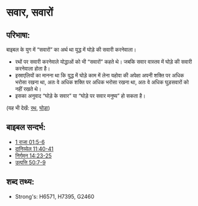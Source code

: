 # सवार, सवारों #

## परिभाषा: ##

बाइबल के युग में “सवारों” का अर्थ था युद्ध में घोड़े की सवारी करनेवाला।

* रथों पर सवारी करनेवाले योद्धाओं को भी “सवारों” कहते थे। जबकि सवार वास्तव में घोड़े की सवारी करनेवाला होता है।
* इस्राएलियों का मानना था कि युद्ध में घोड़े काम में लेना यहोवा की अपेक्षा अपनी शक्ति पर अधिक भरोसा रखना था, अतः वे अधिक शक्ति पर अधिक भरोसा रखना था, अतः वे अधिक घुड़सवारों को नहीं रखते थे।
* इसका अनुवाद “घोड़े के सवार” या “घोड़े पर सवार मनुष्य” हो सकता है।

(यह भी देखें: [रथ](../other/chariot.md), [घोड़ा](../other/horse.md))

## बाइबल सन्दर्भ: ##

* [1 राजा 01:5-6](rc://en/tn/help/1ki/01/05)
* [दानिय्येल 11:40-41](rc://en/tn/help/dan/11/40)
* [निर्गमन 14:23-25](rc://en/tn/help/exo/14/23)
* [उत्पत्ति 50:7-9](rc://en/tn/help/gen/50/07)

## शब्द तथ्य: ##

* Strong's: H6571, H7395, G2460
